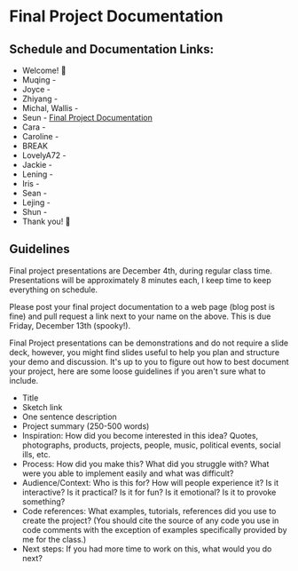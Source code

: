 # Final Project Documentation

## Schedule and Documentation Links:

- Welcome! 👋
- Muqing -
- Joyce -
- Zhiyang -
- Michal, Wallis -
- Seun - [Final Project Documentation](https://fluff-saturnalia-4b2.notion.site/Final-project-1526783215b2807c87d8d84c5f3fd067?pvs=4)
- Cara -
- Caroline -
- BREAK
- LovelyA72 -
- Jackie -
- Lening -
- Iris -
- Sean -
- Lejing -
- Shun -
- Thank you! 💜


## Guidelines

Final project presentations are December 4th, during regular class time. Presentations will be approximately 8 minutes each, I keep time to keep everything on schedule.

Please post your final project documentation to a web page (blog post is fine) and pull request a link next to your name on the above. This is due Friday, December 13th (spooky!).

Final Project presentations can be demonstrations and do not require a slide deck, however, you might find slides useful to help you plan and structure your demo and discussion. It's up to you to figure out how to best document your project, here are some loose guidelines if you aren't sure what to include.

- Title
- Sketch link
- One sentence description
- Project summary (250-500 words)
- Inspiration: How did you become interested in this idea? Quotes, photographs, products, projects, people, music, political events, social ills, etc.
- Process: How did you make this? What did you struggle with? What were you able to implement easily and what was difficult?
- Audience/Context: Who is this for? How will people experience it? Is it interactive? Is it practical? Is it for fun? Is it emotional? Is it to provoke something?
- Code references: What examples, tutorials, references did you use to create the project? (You should cite the source of any code you use in code comments with the exception of examples specifically provided by me for the class.)
- Next steps: If you had more time to work on this, what would you do next?
